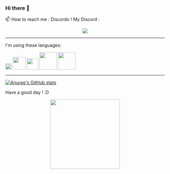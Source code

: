 ### Hi there 👋

📫 How to reach me : Discordo ! My Discord :

<div id="Link" align="center">
  <a href="discordapp.com/users/755487547701985350">
  <img src= "https://img.shields.io/badge/Discord-blue?logo=Discord&logoColor=white&style=for-the-badge"/>
  </a>
</div>

---
I'm using these languages: <div id="Languages">
  <img src="https://img.shields.io/badge/C-green" width="20">
  <img src="https://img.shields.io/badge/Rust-grey" width="40"/>
  <img src="https://img.shields.io/badge/CSS-blue" width="36"/>
  <img src="https://img.shields.io/badge/CSharp-green" width="55"/>
  <img src="https://img.shields.io/badge/Python-red" width="55"/>
</div>

---
[![Anurag's GitHub stats](https://github-readme-stats.vercel.app/api?username=pockylolo&count_private=true&hide=stars,prs,issues&show_icons=true&theme=tokyonight)](https://github.com/Pockylolo/github-readme-stats)



Have a good day ! :D 


<div id="header" align="center">
  <img src="https://media1.giphy.com/media/ZeFG00TVXs54Pw4c8e/giphy.gif?cid=ecf05e47s4q89yaexgl6k8sloztbtf18r04tq67i6sbex4y7&rid=giphy.gif&ct=s" width="220"/>
</div>
